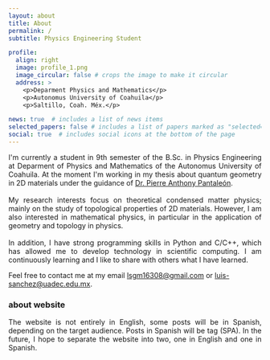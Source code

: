 ```yaml
---
layout: about
title: About
permalink: /
subtitle: Physics Engineering Student

profile:
  align: right
  image: profile_1.png
  image_circular: false # crops the image to make it circular
  address: >
    <p>Deparment Physics and Mathematics</p>
    <p>Autonomus University of Coahuila</p>
    <p>Saltillo, Coah. Méx.</p>

news: true  # includes a list of news items
selected_papers: false # includes a list of papers marked as "selected={true}"
social: true  # includes social icons at the bottom of the page
---
```


<!-- Write your biography here. Tell the world about yourself. Link to your favorite [subreddit](http://reddit.com). You can put a picture in, too. The code is already in, just name your picture `prof_pic.jpg` and put it in the `img/` folder.

Put your address / P.O. box / other info right below your picture. You can also disable any these elements by editing `profile` property of the YAML header of your `_pages/about.md`. Edit `_bibliography/papers.bib` and Jekyll will render your [publications page](/al-folio/publications/) automatically.

Link to your social media connections, too. This theme is set up to use [Font Awesome icons](http://fortawesome.github.io/Font-Awesome/) and [Academicons](https://jpswalsh.github.io/academicons/), like the ones below. Add your Facebook, Twitter, LinkedIn, Google Scholar, or just disable all of them. --> 

<p style="text-align:justify">
I'm currently a student in 9th semester of the B.Sc. in Physics Engineering at Deparment of Physics and Mathematics of the Autonomus University of Coahuila. At the moment I'm working in my thesis about quantum geometry in 2D materials under the guidance of <a href="https://www.researchgate.net/profile/Pierre-Pantaleon">Dr. Pierre Anthony Pantaleón</a>. <br><br>
My research interests focus on theoretical condensed matter physics; mainly on the study of topological properties of 2D materials. However, I am also interested in mathematical physics, in particular in the application of geometry and topology in physics.<br><br>
In addition, I have strong programming skills in Python and C/C++, which has allowed me to develop technology in scientific computing. I am continuously learning and I like to share with others what I have learned.
</p>

<!--However, another area of interest and in which I have a bit more experience is scientific computing (numerical analysis, in particular the computational physics).-->

Feel free to contact me at my email [lsgm16308@gmail.com](mailto:lsgm16308@gmail.com) or [luis-sanchez@uadec.edu.mx](mailto:luis-sanchez@uadec.edu.mx). 

### about website

<p style="text-align:justify">
The website is not entirely in English, some posts will be in Spanish, depending on the target audience. Posts in Spanish will be tag (SPA). In the future, I hope to separate the website into two, one in English and one in Spanish.
</p>